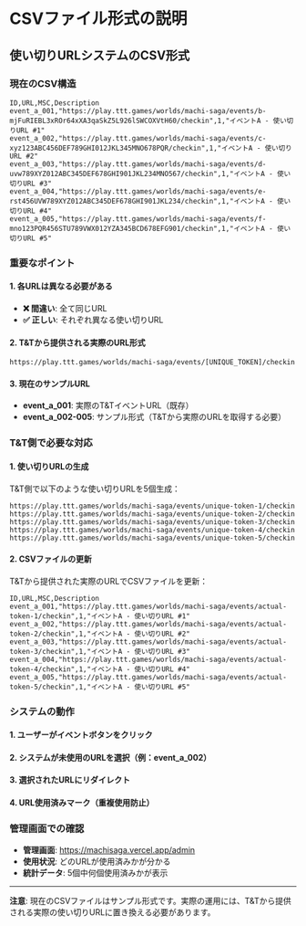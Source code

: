 # CSVファイル形式の説明

## 使い切りURLシステムのCSV形式

### 現在のCSV構造
```csv
ID,URL,MSC,Description
event_a_001,"https://play.ttt.games/worlds/machi-saga/events/b-mjFuRIEBL3xROr64xXA3qaSkZ5L926lSWCOXVtH60/checkin",1,"イベントA - 使い切りURL #1"
event_a_002,"https://play.ttt.games/worlds/machi-saga/events/c-xyz123ABC456DEF789GHI012JKL345MNO678PQR/checkin",1,"イベントA - 使い切りURL #2"
event_a_003,"https://play.ttt.games/worlds/machi-saga/events/d-uvw789XYZ012ABC345DEF678GHI901JKL234MNO567/checkin",1,"イベントA - 使い切りURL #3"
event_a_004,"https://play.ttt.games/worlds/machi-saga/events/e-rst456UVW789XYZ012ABC345DEF678GHI901JKL234/checkin",1,"イベントA - 使い切りURL #4"
event_a_005,"https://play.ttt.games/worlds/machi-saga/events/f-mno123PQR456STU789VWX012YZA345BCD678EFG901/checkin",1,"イベントA - 使い切りURL #5"
```

### 重要なポイント

#### 1. 各URLは異なる必要がある
- **❌ 間違い**: 全て同じURL
- **✅ 正しい**: それぞれ異なる使い切りURL

#### 2. T&Tから提供される実際のURL形式
```
https://play.ttt.games/worlds/machi-saga/events/[UNIQUE_TOKEN]/checkin
```

#### 3. 現在のサンプルURL
- **event_a_001**: 実際のT&TイベントURL（既存）
- **event_a_002-005**: サンプル形式（T&Tから実際のURLを取得する必要）

### T&T側で必要な対応

#### 1. 使い切りURLの生成
T&T側で以下のような使い切りURLを5個生成：
```
https://play.ttt.games/worlds/machi-saga/events/unique-token-1/checkin
https://play.ttt.games/worlds/machi-saga/events/unique-token-2/checkin
https://play.ttt.games/worlds/machi-saga/events/unique-token-3/checkin
https://play.ttt.games/worlds/machi-saga/events/unique-token-4/checkin
https://play.ttt.games/worlds/machi-saga/events/unique-token-5/checkin
```

#### 2. CSVファイルの更新
T&Tから提供された実際のURLでCSVファイルを更新：
```csv
ID,URL,MSC,Description
event_a_001,"https://play.ttt.games/worlds/machi-saga/events/actual-token-1/checkin",1,"イベントA - 使い切りURL #1"
event_a_002,"https://play.ttt.games/worlds/machi-saga/events/actual-token-2/checkin",1,"イベントA - 使い切りURL #2"
event_a_003,"https://play.ttt.games/worlds/machi-saga/events/actual-token-3/checkin",1,"イベントA - 使い切りURL #3"
event_a_004,"https://play.ttt.games/worlds/machi-saga/events/actual-token-4/checkin",1,"イベントA - 使い切りURL #4"
event_a_005,"https://play.ttt.games/worlds/machi-saga/events/actual-token-5/checkin",1,"イベントA - 使い切りURL #5"
```

### システムの動作

#### 1. ユーザーがイベントボタンをクリック
#### 2. システムが未使用のURLを選択（例：event_a_002）
#### 3. 選択されたURLにリダイレクト
#### 4. URL使用済みマーク（重複使用防止）

### 管理画面での確認
- **管理画面**: https://machisaga.vercel.app/admin
- **使用状況**: どのURLが使用済みかが分かる
- **統計データ**: 5個中何個使用済みかが表示

---
**注意**: 現在のCSVファイルはサンプル形式です。実際の運用には、T&Tから提供される実際の使い切りURLに置き換える必要があります。
